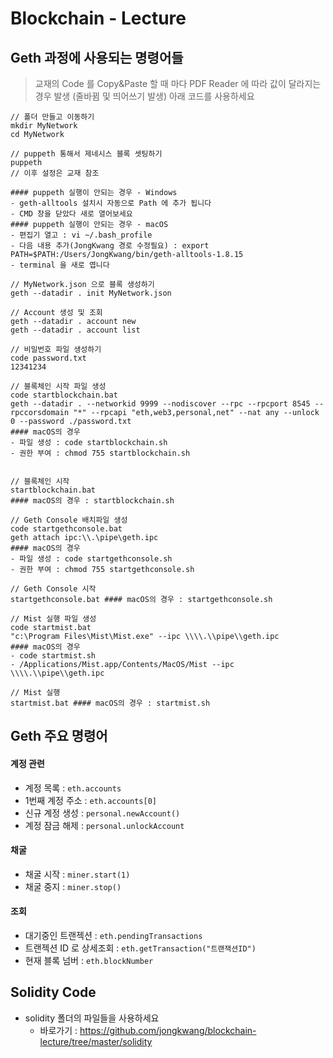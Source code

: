 # Blockchain - Lecture

## Geth 과정에 사용되는 명령어들

> 교재의 Code 를 Copy&Paste 할 때 마다
> PDF Reader 에 따라 값이 달라지는 경우 발생 (줄바뀜 및 띄어쓰기 발생)
> 아래 코드를 사용하세요

```
// 폴더 만들고 이동하기
mkdir MyNetwork
cd MyNetwork

// puppeth 통해서 제네시스 블록 셋팅하기
puppeth
// 이후 설정은 교재 참조

#### puppeth 실행이 안되는 경우 - Windows
- geth-alltools 설치시 자동으로 Path 에 추가 됩니다
- CMD 창을 닫았다 새로 열어보세요
#### puppeth 실행이 안되는 경우 - macOS
- 편집기 열고 : vi ~/.bash_profile
- 다음 내용 추가(JongKwang 경로 수정필요) : export PATH=$PATH:/Users/JongKwang/bin/geth-alltools-1.8.15
- terminal 을 새로 엽니다

// MyNetwork.json 으로 블록 생성하기
geth --datadir . init MyNetwork.json

// Account 생성 및 조회
geth --datadir . account new
geth --datadir . account list

// 비밀번호 파일 생성하기
code password.txt
12341234

// 블록체인 시작 파일 생성
code startblockchain.bat
geth --datadir . --networkid 9999 --nodiscover --rpc --rpcport 8545 --rpccorsdomain "*" --rpcapi "eth,web3,personal,net" --nat any --unlock 0 --password ./password.txt
#### macOS의 경우
- 파일 생성 : code startblockchain.sh
- 권한 부여 : chmod 755 startblockchain.sh


// 블록체인 시작
startblockchain.bat
#### macOS의 경우 : startblockchain.sh

// Geth Console 배치파일 생성
code startgethconsole.bat
geth attach ipc:\\.\pipe\geth.ipc
#### macOS의 경우
- 파일 생성 : code startgethconsole.sh
- 권한 부여 : chmod 755 startgethconsole.sh

// Geth Console 시작
startgethconsole.bat #### macOS의 경우 : startgethconsole.sh

// Mist 실행 파일 생성
code startmist.bat
"c:\Program Files\Mist\Mist.exe" --ipc \\\\.\\pipe\\geth.ipc
#### macOS의 경우
- code startmist.sh
- /Applications/Mist.app/Contents/MacOS/Mist --ipc \\\\.\\pipe\\geth.ipc

// Mist 실행
startmist.bat #### macOS의 경우 : startmist.sh
```

## Geth 주요 명령어

#### 계정 관련
- 계정 목록 : <code>eth.accounts</code>
- 1번째 계정 주소 : <code>eth.accounts[0]</code>
- 신규 계정 생성 : <code>personal.newAccount()</code>
- 계정 잠금 해제 : <code>personal.unlockAccount</code>

#### 채굴
- 채굴 시작 : <code>miner.start(1)</code>
- 채굴 중지 : <code>miner.stop()</code>

#### 조회
- 대기중인 트랜젝션 : <code>eth.pendingTransactions</code>
- 트랜젝션 ID 로 상세조회 : <code>eth.getTransaction("트랜잭션ID")</code>
- 현재 블록 넘버 : <code>eth.blockNumber</code>

## Solidity Code

- solidity 폴더의 파일들을 사용하세요
  - 바로가기 : https://github.com/jongkwang/blockchain-lecture/tree/master/solidity
